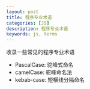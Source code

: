 ```yaml
---
layout: post
title: 程序专业术语
categories: [JS]
description: 程序专业术语
keywords: js, terms
---
```


收录一些常见的程序专业术语

- PascalCase: 驼峰式命名
- camelCase: 驼峰命名法
- kebab-case: 短横线分隔命名
